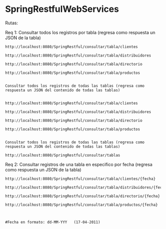 # SpringRestfulWebServices


Rutas:

Req 1:
	Consultar todos los registros por tabla (regresa como respuesta un JSON de la tabla)

	http://localhost:8080/SpringRestful/consultar/tabla/clientes
	
	http://localhost:8080/SpringRestful/consultar/tabla/distribuidores
	
	http://localhost:8080/SpringRestful/consultar/tabla/directorio
	
	http://localhost:8080/SpringRestful/consultar/tabla/productos
	

	Consultar todos los registros de todas las tablas (regresa como respuesta un JSON del contenido de todas las tablas)

	
	http://localhost:8080/SpringRestful/consultar/tabla/clientes
	
	http://localhost:8080/SpringRestful/consultar/tabla/distribuidores
	
	http://localhost:8080/SpringRestful/consultar/tabla/directorio
	
	http://localhost:8080/SpringRestful/consultar/tabla/productos
	

	Consultar todos los registros de todas las tablas (regresa como respuesta un JSON del contenido de todas las tablas)
	
	http://localhost:8080/SpringRestful/consultar/tablas


Req 2:
	Consultar registros de una tabla en especifico por fecha (regresa como respuesta un JSON de la tabla)

	http://localhost:8080/SpringRestful/consultar/tabla/clientes/{fecha}
	
	http://localhost:8080/SpringRestful/consultar/tabla/distribuidores/{fecha}
	
	http://localhost:8080/SpringRestful/consultar/tabla/directorio/{fecha}
	
	http://localhost:8080/SpringRestful/consultar/tabla/productos/{fecha}
	


	#Fecha en formato: dd-MM-YYY   (17-04-2011)
